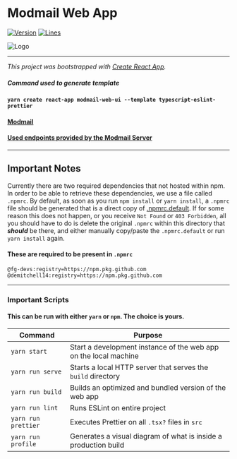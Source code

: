 # Modmail Web App

[![Version][version-image]](/) [![Lines][lines-image]](/)

![Logo](./public/icon/96.png)

___

*This project was bootstrapped with [Create React App](https://github.com/facebook/create-react-app).*

##### Command used to generate template
#### `yarn create react-app modmail-web-ui --template typescript-eslint-prettier`


#### [Modmail](https://github.com/fg-devs/modmail)
#### [Used endpoints provided by the Modmail Server](./resources/Endpoints.md)

___

## Important Notes
Currently there are two required dependencies that not hosted within npm. In order to be
able to retrieve these dependencies, we use a file called `.npmrc`. By default, as soon as
you run `npm install` or `yarn install`, a `.npmrc` file should be generated that is a direct
copy of [.npmrc.default](./.npmrc.default). If for some reason this does not happen, or you 
receive `Not Found` or `403 Forbidden`, all you should have to do is delete the original `.npmrc`
within this directory that _**should**_ be there, and either manually copy/paste the `.npmrc.default` 
or run `yarn install` again.

#### These are required to be present in `.npmrc`
```npm
@fg-devs:registry=https://npm.pkg.github.com
@demitchell14:registry=https://npm.pkg.github.com
```
___

### Important Scripts
#### This can be run with either `yarn` or `npm`. The choice is yours.
|Command|Purpose|
|---|---|
|`yarn start`|Start a development instance of the web app on the local machine|
|`yarn run serve`|Starts a local HTTP server that serves the `build` directory|
|`yarn run build`|Builds an optimized and bundled version of the web app|
|`yarn run lint`|Runs ESLint on entire project|
|`yarn run prettier`|Executes Prettier on all `.tsx?` files in `src`|
|`yarn run profile`|Generates a visual diagram of what is inside a production build|


[chat-image]: https://img.shields.io/discord/718433475828645928
[lines-image]: https://img.shields.io/tokei/lines/github/fg-devs/modmail-web
[version-image]: https://img.shields.io/github/package-json/v/fg-devs/modmail-web
[modmail-web]: https://github.com/fg-devs/modmail-web
[icon]: ./public/icon/96.png
